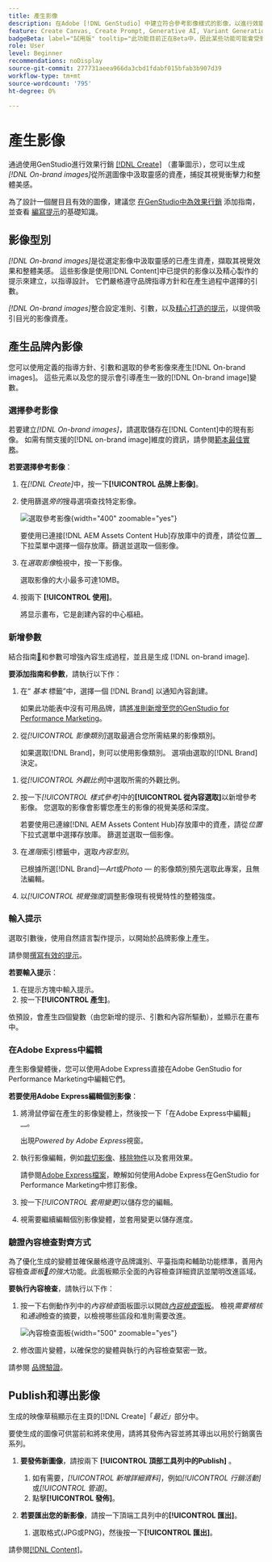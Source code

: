 ```yaml
---
title: 產生影像
description: 在Adobe [!DNL GenStudio] 中建立符合參考影像樣式的影像，以進行效能行銷。
feature: Create Canvas, Create Prompt, Generative AI, Variant Generation, Content Generation
badgeBeta: label="試用版" tooltip="此功能目前正在Beta中，因此某些功能可能會受到限制或可能發生變化。"
role: User
level: Beginner
recommendations: noDisplay
source-git-commit: 277731aeea966da3cbd1fdabf015bfab3b907d39
workflow-type: tm+mt
source-wordcount: '795'
ht-degree: 0%

---
```


# 產生影像

通過使用GenStudio進行效果行銷 [[!DNL Create]](/help/user-guide/create/overview.md) （畫筆圖示），您可以生成 _[!DNL On-brand images]_&#x200B;從所選圖像中汲取靈感的資產，捕捉其視覺衝擊力和整體美感。<!-- [two types of images](#image-types) using GenStudio for Performance Marketing [[!DNL Create]](/help/user-guide/create/overview.md) (paintbrush icon)—_[!DNL On-brand images]_ and _[!DNL Similar images]_. -->

為了設計一個醒目且有效的圖像，建議您 [在GenStudio中為效果行銷](/help/user-guide/guidelines/add-guidelines.md) 添加指南，並查看 [編寫提示](/help/user-guide/effective-prompts.md)的基礎知識。

## 影像型別

_[!DNL On-brand images]_&#x200B;是從選定影像中汲取靈感的已產生資產，擷取其視覺效果和整體美感。 這些影像是使用[!DNL Content]中已提供的影像以及精心製作的提示來建立，以指導設計。 它們嚴格遵守品牌指導方針和在產生過程中選擇的引數。

_[!DNL On-brand images]_<!-- and _[!DNL Similar images]_ -->整合設定准則、引數，以及[精心打造的提示](/help/user-guide/effective-prompts.md)，以提供吸引目光的影像資產。

<!-- * _[!DNL Similar images]_—Image assets created with strong similarity to an existing selected image available in [!DNL Content]. When generating similar images, GenStudio for Performance Marketing redesigns the selected image, giving slight variations on the content to provide variety and nuance. -->

## 產生品牌內影像

您可以使用定義的指導方針、引數和選取的參考影像來產生[!DNL On-brand images]。 這些元素以及您的提示會引導產生一致的[!DNL On-brand image]變數。

### 選擇參考影像

若要建立&#x200B;_[!DNL On-brand images]_，請選取儲存在[!DNL Content]中的現有影像。 如需有關支援的[!DNL on-brand image]維度的資訊，請參閱[範本最佳實務](/help/user-guide/content/best-practices-for-templates.md#follow-channel-specific-template-guidelines)。

**若要選擇參考影像**：

1. 在&#x200B;_[!DNL Create]_&#x200B;中，按一下&#x200B;**[!UICONTROL 品牌上影像]**。
1. 使用篩選&#x200B;_旁的_&#x200B;搜尋選項查找特定影像。

   ![選取參考影像](/help/assets/select-img.png){width="400" zoomable="yes"}

   要使用已連接[!DNL AEM Assets Content Hub]存放庫中的資產，請從位置&#x200B;__&#x200B;下拉菜單中選擇一個存放庫。篩選並選取一個影像。

1. 在&#x200B;_選取影像_&#x200B;檢視中，按一下影像。

   選取影像的大小最多可達10MB。

1. 按兩下 **[!UICONTROL 使用]**。

   將显示畫布，它是創建內容的中心樞紐。

### 新增參數

結合指南[&#128279;](/help/user-guide/guidelines/overview.md)和参數可增強內容生成過程，並且是生成 [!DNL on-brand image].

**要添加指南和參數**，請執行以下作：

1. 在“ _基本_ 標籤”中，選擇一個 [!DNL Brand] 以通知內容創建。

   如果此功能表中沒有可用品牌，請[將准則新增至您的GenStudio for Performance Marketing](/help/user-guide/guidelines/add-guidelines.md)。

1. 從&#x200B;_[!UICONTROL 影像類別]_&#x200B;選取最適合您所需結果的影像類別。

   如果選取[!DNL Brand]，則可以使用影像類別。 選項由選取的[!DNL Brand]決定。

<!-- 1. _(Optional)_ Select a custom model from _[!UICONTROL Model]_.

   Models are available if you access to [custom models in Firefly](https://adobedx.slack.com/archives/CMF1JGMLY/p1743534402774569). The _Models_ list will be blank if you do not have access. -->

1. 從&#x200B;_[!UICONTROL 外觀比例]_&#x200B;中選取所需的外觀比例。
1. 按一下&#x200B;_[!UICONTROL 樣式參考]_&#x200B;中的&#x200B;**[!UICONTROL 從內容選取]**&#x200B;以新增參考影像。 您選取的影像會影響您產生的影像的視覺美感和深度。

   若要使用已連線[!DNL AEM Assets Content Hub]存放庫中的資產，請從&#x200B;_位置_&#x200B;下拉式選單中選擇存放庫。 篩選並選取一個影像。

1. 在&#x200B;_進階_&#x200B;索引標籤中，選取&#x200B;_內容型別_。

   已根據所選[!DNL Brand]—_Art_&#x200B;或&#x200B;_Photo_ — 的影像類別預先選取此專案，且無法編輯。

1. 以&#x200B;_[!UICONTROL 視覺強度]_&#x200B;調整影像現有視覺特性的整體強度。

### 輸入提示

選取引數後，使用自然語言製作提示，以開始於品牌影像上產生。

請參閱[撰寫有效的提示](/help/user-guide/effective-prompts.md)。

**若要輸入提示**：

1. 在提示方塊中輸入提示。
1. 按一下&#x200B;**[!UICONTROL 產生]**。

依預設，會產生四個變數（由您新增的提示、引數和內容所驅動），並顯示在畫布中。

### 在Adobe Express中編輯

產生影像變體後，您可以使用Adobe Express直接在Adobe GenStudio for Performance Marketing中編輯它們。

**若要使用Adobe Express編輯個別影像**：

1. 將滑鼠停留在產生的影像變體上，然後按一下「在Adobe Express中編輯」__。

   出現&#x200B;_Powered by Adobe Express_&#x200B;視窗。

1. 執行影像編輯，例如[裁切影像](https://helpx.adobe.com/tw/express/create-and-edit-images/edit-images/crop-images.html)、[移除物件](https://helpx.adobe.com/tw/express/create-and-edit-images/create-and-modify-with-generative-ai/remove-objects-generative-fill.html)以及套用效果。

   請參閱[Adobe Express檔案](https://helpx.adobe.com/tw/express/user-guide.html)，瞭解如何使用Adobe Express在GenStudio for Performance Marketing中修訂影像。

1. 按一下&#x200B;_[!UICONTROL 套用變更]_&#x200B;以儲存您的編輯。
1. 視需要繼續編輯個別影像變體，並套用變更以儲存進度。

### 驗證內容檢查對齊方式

為了優化生成的變體並確保嚴格遵守品牌識別、平臺指南和輔助功能標準，善用內容檢查&#x200B;_面板[&#128279;](/help/user-guide/guidelines/brand-validation.md#content-check-panel)的強大_&#x200B;功能。此面板顯示全面的內容檢查詳細資訊並闡明改進區域。

**要執行內容檢查**，請執行以下作：

1. 按一下右側動作列中的&#x200B;_內容檢查_&#x200B;面板圖示以開啟&#x200B;[_內容檢查_&#x200B;面板](/help/user-guide/guidelines/brand-validation.md#content-check-panel)。 檢視&#x200B;*需要稽核*&#x200B;和&#x200B;*通過*&#x200B;檢查的摘要，以檢視哪些區段和准則需要改進。

   ![_內容檢查_&#x200B;面板](/help/assets/content-check-img.png){width="500" zoomable="yes"}

1. 修改圖片變體，以確保您的變體與執行的內容檢查緊密一致。

請参閱 [品牌驗證](/help/user-guide/guidelines/brand-validation.md)。

<!-- ## Generate Similar images

You can quickly generate images similar to a selected image within [!DNL Content] from the [!DNL Create] home.

**To create _[!DNL Similar images]_**:

1. In _[!DNL Create]_, click **[!UICONTROL Similar images]**.
1. Use the search option, adjacent to _Filter_, to find a specific image.

   To use assets from a connected [!DNL AEM Assets Content Hub] repository, choose a repository from the _Location_ drop-down menu. Filter and select one image.

1. In the _Select image_ view, click on an image.
1. Click **[!UICONTROL Use]**.

   The Canvas, which serves as the central hub for content creation, is displayed. Four image variations similar to the original selected image appear.

   ![Generate similar images](/help/assets/generate-similar.png){width="400" zoomable="yes"} -->

## Publish和導出影像

生成的映像草稿顯示在主頁的[!DNL Create]「_最近」_&#x200B;部分中。

要使生成的圖像可供當前和將來使用，請將其發佈內容並將其導出以用於行銷廣告系列。

1. **要發佈新圖像**，請按兩下 **[!UICONTROL 頂部工具列中的Publish]** 。
   1. 如有需要，_[!UICONTROL 新增詳細資料]_，例如&#x200B;_[!UICONTROL 行銷活動]_&#x200B;或&#x200B;_[!UICONTROL 管道]_。
   1. 點擊&#x200B;**[!UICONTROL 發佈]**。

1. **若要匯出您的新影像**，請按一下頂端工具列中的&#x200B;**[!UICONTROL 匯出]**。
   1. 選取格式(JPG或PNG)，然後按一下&#x200B;**[!UICONTROL 匯出]**。

請參閱[[!DNL Content]](/help/user-guide/content/overview.md#search-and-find-approved-content)。

